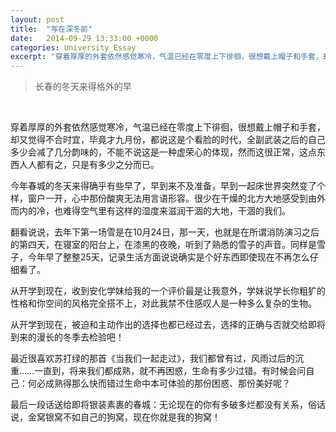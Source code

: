 ```yaml
---
layout: post
title:  "写在深冬前"
date:   2014-09-29 13:33:00 +0000
categories: University_Essay
excerpt: "穿着厚厚的外套依然感觉寒冷，气温已经在零度上下徘徊，很想戴上帽子和手套，却又觉得不合时宜"
---
```


<div>
<blockquote class="quote-style">
长春的冬天来得格外的早
</blockquote>
<br>
</div>

穿着厚厚的外套依然感觉寒冷，气温已经在零度上下徘徊，很想戴上帽子和手套，却又觉得不合时宜，毕竟才九月份，都说这是个看脸的时代，全副武装之后的自己多少会减了几分韵味的，不能不说这是一种虚荣心的体现，然而这很正常，这点东西人人都有之，只是有多少之分而已。

今年春城的冬天来得确乎有些早了，早到来不及准备，早到一起床世界突然变了个样，窗户一开，心中那份酸爽无法用言语形容。很少在干燥的北方大地感受到由外而内的冷，也难得空气里有这样的湿度来滋润干涸的大地，干涸的我们。

翻看说说，去年下第一场雪是在10月24日，那一天，也就是在所谓消防演习之后的第四天，在寝室的阳台上，在漆黑的夜晚，听到了熟悉的雪子的声音。同样是雪子，今年早了整整25天，记录生活方面说说确实是个好东西即使现在不再怎么仔细看了。

从开学到现在，收到安化学妹给我的一个评价最是让我意外，学妹说学长你粗犷的性格和你空间的风格完全搭不上，对此我禁不住感叹人是一种多么复杂的生物。

从开学到现在，被迫和主动作出的选择也都已经过去，选择的正确与否就交给即将到来的漫长的冬季去检验吧！

最近很喜欢苏打绿的那首《当我们一起走过》，我们都曾有过，风雨过后的沉重……一直到，将来我们都成熟，就不再困惑，生命有多少过错。有时候会问自己：何必成熟得那么快而错过生命中本可体验的那份困惑、那份美好呢？

最后一段话送给即将银装素裹的春城：无论现在的你有多破多烂都没有关系，俗话说，金窝银窝不如自己的狗窝，现在你就是我的狗窝！